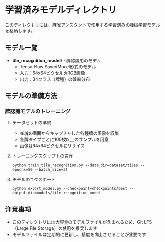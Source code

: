 # 学習済みモデルディレクトリ

このディレクトリには、麻雀アシスタントで使用する学習済みの機械学習モデルを格納します。

## モデル一覧

- **tile_recognition_model/** - 牌認識用のモデル
  - TensorFlow SavedModel形式のモデル
  - 入力：64x64ピクセルのRGB画像
  - 出力：34クラス（牌種）の確率分布

## モデルの準備方法

### 牌認識モデルのトレーニング

1. データセットの準備
   - 雀魂の画面からキャプチャした各種牌の画像を収集
   - 各牌タイプごとに100枚以上のサンプルを用意
   - 画像は64x64ピクセルにリサイズ

2. トレーニングスクリプトの実行
   ```
   python train_tile_recognition.py --data_dir=dataset/tiles --epochs=50 --batch_size=32
   ```

3. モデルのエクスポート
   ```
   python export_model.py --checkpoint=checkpoints/best --output_dir=models/tile_recognition_model
   ```

## 注意事項

- このディレクトリには大容量のモデルファイルが含まれるため、Git LFS（Large File Storage）の使用を推奨します
- モデルファイルは定期的に更新し、精度を向上させることが重要です
